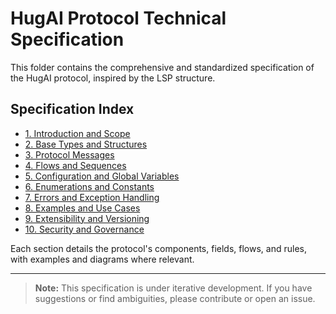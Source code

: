 # HugAI Protocol Technical Specification

This folder contains the comprehensive and standardized specification of the HugAI protocol, inspired by the LSP structure.

## Specification Index

- [1. Introduction and Scope](./index.md)
- [2. Base Types and Structures](./types.md)
- [3. Protocol Messages](./messages.md)
- [4. Flows and Sequences](./flows.md)
- [5. Configuration and Global Variables](./configuration.md)
- [6. Enumerations and Constants](./enums-errors.md)
- [7. Errors and Exception Handling](./enums-errors.md)
- [8. Examples and Use Cases](./examples.md)
- [9. Extensibility and Versioning](./extensibility.md)
- [10. Security and Governance](./security.md)

Each section details the protocol's components, fields, flows, and rules, with examples and diagrams where relevant.

---

> **Note:** This specification is under iterative development. If you have suggestions or find ambiguities, please contribute or open an issue.